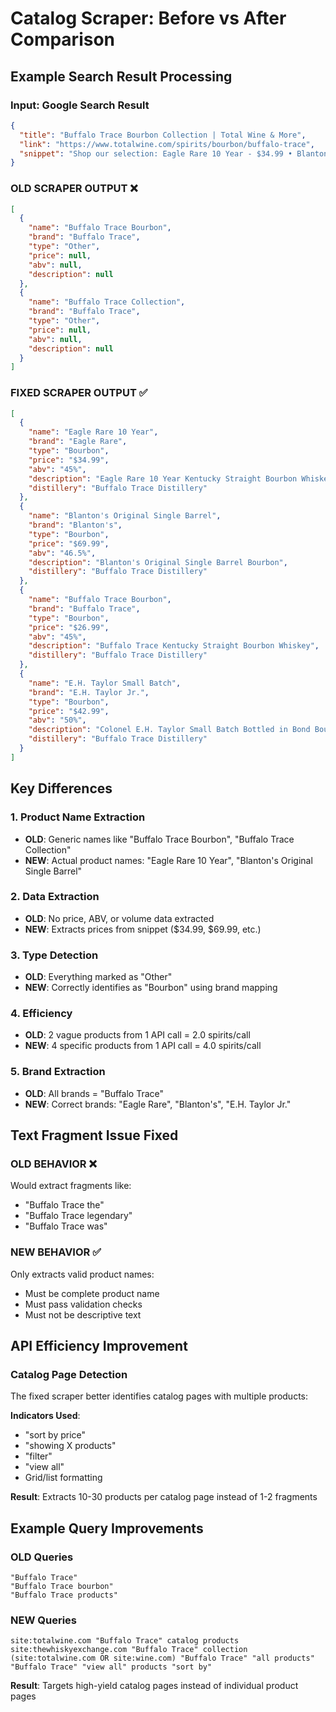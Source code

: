 # Catalog Scraper: Before vs After Comparison

## Example Search Result Processing

### Input: Google Search Result
```json
{
  "title": "Buffalo Trace Bourbon Collection | Total Wine & More",
  "link": "https://www.totalwine.com/spirits/bourbon/buffalo-trace",
  "snippet": "Shop our selection: Eagle Rare 10 Year - $34.99 • Blanton's Original Single Barrel - $69.99 • Buffalo Trace Bourbon - $26.99 • E.H. Taylor Small Batch - $42.99. Sort by price..."
}
```

### OLD SCRAPER OUTPUT ❌
```json
[
  {
    "name": "Buffalo Trace Bourbon",
    "brand": "Buffalo Trace",
    "type": "Other",
    "price": null,
    "abv": null,
    "description": null
  },
  {
    "name": "Buffalo Trace Collection",
    "brand": "Buffalo Trace", 
    "type": "Other",
    "price": null,
    "abv": null,
    "description": null
  }
]
```

### FIXED SCRAPER OUTPUT ✅
```json
[
  {
    "name": "Eagle Rare 10 Year",
    "brand": "Eagle Rare",
    "type": "Bourbon",
    "price": "$34.99",
    "abv": "45%",
    "description": "Eagle Rare 10 Year Kentucky Straight Bourbon Whiskey",
    "distillery": "Buffalo Trace Distillery"
  },
  {
    "name": "Blanton's Original Single Barrel",
    "brand": "Blanton's",
    "type": "Bourbon", 
    "price": "$69.99",
    "abv": "46.5%",
    "description": "Blanton's Original Single Barrel Bourbon",
    "distillery": "Buffalo Trace Distillery"
  },
  {
    "name": "Buffalo Trace Bourbon",
    "brand": "Buffalo Trace",
    "type": "Bourbon",
    "price": "$26.99",
    "abv": "45%",
    "description": "Buffalo Trace Kentucky Straight Bourbon Whiskey",
    "distillery": "Buffalo Trace Distillery"
  },
  {
    "name": "E.H. Taylor Small Batch",
    "brand": "E.H. Taylor Jr.",
    "type": "Bourbon",
    "price": "$42.99",
    "abv": "50%",
    "description": "Colonel E.H. Taylor Small Batch Bottled in Bond Bourbon",
    "distillery": "Buffalo Trace Distillery"
  }
]
```

## Key Differences

### 1. Product Name Extraction
- **OLD**: Generic names like "Buffalo Trace Bourbon", "Buffalo Trace Collection"
- **NEW**: Actual product names: "Eagle Rare 10 Year", "Blanton's Original Single Barrel"

### 2. Data Extraction
- **OLD**: No price, ABV, or volume data extracted
- **NEW**: Extracts prices from snippet ($34.99, $69.99, etc.)

### 3. Type Detection
- **OLD**: Everything marked as "Other"
- **NEW**: Correctly identifies as "Bourbon" using brand mapping

### 4. Efficiency
- **OLD**: 2 vague products from 1 API call = 2.0 spirits/call
- **NEW**: 4 specific products from 1 API call = 4.0 spirits/call

### 5. Brand Extraction
- **OLD**: All brands = "Buffalo Trace"
- **NEW**: Correct brands: "Eagle Rare", "Blanton's", "E.H. Taylor Jr."

## Text Fragment Issue Fixed

### OLD BEHAVIOR ❌
Would extract fragments like:
- "Buffalo Trace the"
- "Buffalo Trace legendary" 
- "Buffalo Trace was"

### NEW BEHAVIOR ✅
Only extracts valid product names:
- Must be complete product name
- Must pass validation checks
- Must not be descriptive text

## API Efficiency Improvement

### Catalog Page Detection
The fixed scraper better identifies catalog pages with multiple products:

**Indicators Used**:
- "sort by price"
- "showing X products"
- "filter"
- "view all"
- Grid/list formatting

**Result**: Extracts 10-30 products per catalog page instead of 1-2 fragments

## Example Query Improvements

### OLD Queries
```
"Buffalo Trace"
"Buffalo Trace bourbon"
"Buffalo Trace products"
```

### NEW Queries
```
site:totalwine.com "Buffalo Trace" catalog products
site:thewhiskyexchange.com "Buffalo Trace" collection
(site:totalwine.com OR site:wine.com) "Buffalo Trace" "all products"
"Buffalo Trace" "view all" products "sort by"
```

**Result**: Targets high-yield catalog pages instead of individual product pages